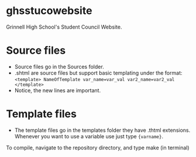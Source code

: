 # ghsstucowebsite
Grinnell High School's Student Council Website.

# Source files
 * Source files go in the Sources folder.
 * .shtml are source files but support basic templating under the format:
`<template>
NameOfTemplate
var_name=var_val
var2_name=var2_val
</template>`
 * Notice, the new lines are important.

# Template files
 * The template files go in the templates folder they have .thtml extensions. Whenever you want to use a variable use just type `{varname}`.

To compile, navigate to the repository directory, and type make (in terminal)
